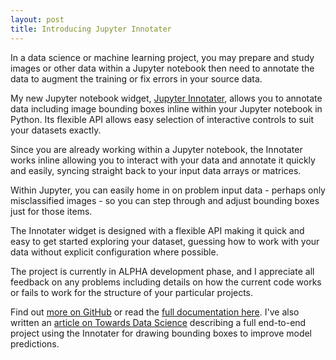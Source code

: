 ```yaml
---
layout: post
title: Introducing Jupyter Innotater
---
```


In a data science or machine learning project, you may prepare and study images or other data within a Jupyter notebook then need to annotate the data to augment the training or fix errors in your source data.

My new Jupyter notebook widget, [Jupyter Innotater](https://github.com/ideonate/jupyter-innotater), allows you to annotate data including image bounding boxes inline within your Jupyter notebook in Python. Its flexible API allows easy selection of interactive controls to suit your datasets exactly.

Since you are already working within a Jupyter notebook, the Innotater works inline allowing you to interact with your data and annotate it quickly and easily, syncing straight back to your input data arrays or matrices.

Within Jupyter, you can easily home in on problem input data - perhaps only misclassified images - so you can step through and adjust bounding boxes just for those items.

The Innotater widget is designed with a flexible API making it quick and easy to get started exploring your dataset, guessing how to work with your data without explicit configuration where possible.

The project is currently in ALPHA development phase, and I appreciate all feedback on any problems including details on how the current code works or fails to work for the structure of your particular projects.

Find out [more on GitHub](https://github.com/ideonate/jupyter-innotater) or read the [full documentation here](https://jupyter-innotater.readthedocs.io/). I've also written an [article on Towards Data Science](https://towardsdatascience.com/clean-up-your-own-model-data-without-leaving-jupyter-bdbcc9001734) describing a full end-to-end project using the Innotater for drawing bounding boxes to improve model predictions.


